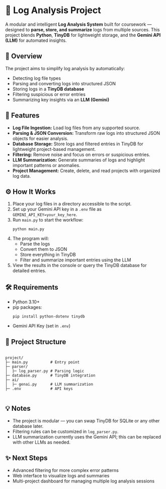<!DOCTYPE html>
<html lang="en">
<body>

  <h1>🧾 Log Analysis Project</h1>

  <p>A modular and intelligent <strong>Log Analysis System</strong> built for coursework — designed to <strong>parse, store, and summarize</strong> logs from multiple sources.  
  This project blends <strong>Python</strong>, <strong>TinyDB</strong> for lightweight storage, and the <strong>Gemini API (LLM)</strong> for automated insights.</p>

  <h2>🚀 Overview</h2>
  <p>The project aims to simplify log analysis by automatically:</p>
  <ul>
    <li>Detecting log file types</li>
    <li>Parsing and converting logs into structured JSON</li>
    <li>Storing logs in a <strong>TinyDB database</strong></li>
    <li>Filtering suspicious or error entries</li>
    <li>Summarizing key insights via an <strong>LLM (Gemini)</strong></li>
  </ul>

  <h2>🧩 Features</h2>
  <ul>
    <li><strong>Log File Ingestion:</strong> Load log files from any supported source.</li>
    <li><strong>Parsing & JSON Conversion:</strong> Transform raw logs into structured JSON objects for easier analysis.</li>
    <li><strong>Database Storage:</strong> Store logs and filtered entries in TinyDB for lightweight project-based management.</li>
    <li><strong>Filtering:</strong> Remove noise and focus on errors or suspicious entries.</li>
    <li><strong>LLM Summarization:</strong> Generate summaries of logs and highlight important patterns or anomalies.</li>
    <li><strong>Project Management:</strong> Create, delete, and read projects with organized log data.</li>
  </ul>

  <h2>⚙️ How It Works</h2>
  <ol>
    <li>Place your log files in a directory accessible to the script.</li>
    <li>Set up your Gemini API key in a <code>.env</code> file as <code>GEMINI_API_KEY=your_key_here</code>.</li>
    <li>Run <code>main.py</code> to start the workflow:</li>
    <pre><code>python main.py</code></pre>
    <li>The program will:
      <ul>
        <li>Parse the logs</li>
        <li>Convert them to JSON</li>
        <li>Store everything in TinyDB</li>
        <li>Filter and summarize important entries using the LLM</li>
      </ul>
    </li>
    <li>View the results in the console or query the TinyDB database for detailed entries.</li>
  </ol>

  <h2>🛠️ Requirements</h2>
  <ul>
    <li>Python 3.10+</li>
    <li>pip packages:
      <pre><code>pip install python-dotenv tinydb</code></pre>
    </li>
    <li>Gemini API Key (set in <code>.env</code>)</li>
  </ul>

  <h2>📂 Project Structure</h2>
  <pre><code>
project/
├─ main.py          # Entry point
├─ parser/
│  ├─ log_parser.py # Parsing logic
├─ database.py      # TinyDB integration
├─ ai/
│  ├─ genai.py      # LLM summarization
├─ .env             # API keys
  </code></pre>

  <h2>💡 Notes</h2>
  <ul>
    <li>The project is modular — you can swap TinyDB for SQLite or any other database later.</li>
    <li>Filtering rules can be customized in <code>log_parser.py</code>.</li>
    <li>LLM summarization currently uses the Gemini API; this can be replaced with other LLMs as needed.</li>
  </ul>

  <h2>✨ Next Steps</h2>
  <ul>
    <li>Advanced filtering for more complex error patterns</li>
    <li>Web interface to visualize logs and summaries</li>
    <li>Multi-project dashboard for managing multiple log analysis sessions</li>
  </ul>

</body>
</html>
